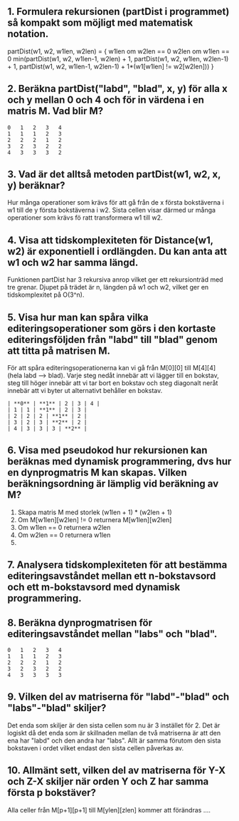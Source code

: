 ## 1. Formulera rekursionen (partDist i programmet) så kompakt som möjligt med matematisk notation.
partDist(w1, w2, w1len, w2len) = {
    w1len om w2len == 0
    w2len om w1len == 0
    min(partDist(w1, w2, w1len-1, w2len) + 1, partDist(w1, w2, w1len, w2len-1) + 1, partDist(w1, w2, w1len-1, w2len-1) + 1*(w1[w1len] != w2[w2len]))
}

## 2. Beräkna partDist("labd", "blad", x, y) för alla x och y mellan 0 och 4 och för in värdena i en matris M. Vad blir M?
```
0	1	2	3	4
1	1	1	2	3
2	2	2	1	2
3	2	3	2	2
4	3	3	3	2
```

## 3. Vad är det alltså metoden partDist(w1, w2, x, y) beräknar?
Hur många operationer som krävs för att gå från de x första bokstäverna i w1 till de y första bokstäverna i w2. Sista cellen visar därmed ur många operationer som krävs fö ratt transformera w1 till w2.

## 4. Visa att tidskomplexiteten för Distance(w1, w2) är exponentiell i ordlängden. Du kan anta att w1 och w2 har samma längd.
Funktionen partDist har 3 rekursiva anrop vilket ger ett rekursionträd med tre grenar. Djupet på trädet är n, längden på w1 och w2, vilket ger en tidskomplexitet på O(3^n).

## 5. Visa hur man kan spåra vilka editeringsoperationer som görs i den kortaste editeringsföljden från "labd" till "blad" genom att titta på matrisen M. 
För att spåra editeringsoperationerna kan vi gå från M[0][0] till M[4][4] (hela labd --> blad). Varje steg nedåt innebär att vi lägger till en bokstav, steg till höger innebär att vi tar bort en bokstav och steg diagonalt neråt innebär att vi byter ut alternativt behåller en bokstav. 

```
| **0** | **1** | 2 | 3 | 4 |
| 1 | 1 | **1** | 2 | 3 |
| 2 | 2 | 2 | **1** | 2 |
| 3 | 2 | 3 | **2** | 2 |
| 4 | 3 | 3 | 3 | **2** |
```

## 6. Visa med pseudokod hur rekursionen kan beräknas med dynamisk programmering, dvs hur en dynprogmatris M kan skapas. Vilken beräkningsordning är lämplig vid beräkning av M?
1. Skapa matris M med storlek (w1len + 1) * (w2len + 1)
2. Om M[w1len][w2len] != 0 returnera M[w1len][w2len]
3. Om w1len == 0 returnera w2len
4. Om w2len == 0 returnera w1len
5. 

## 7. Analysera tidskomplexiteten för att bestämma editeringsavståndet mellan ett n-bokstavsord och ett m-bokstavsord med dynamisk programmering.


## 8. Beräkna dynprogmatrisen för editeringsavståndet mellan "labs" och "blad".
```
0	1	2	3	4
1	1	1	2	3
2	2	2	1	2
3	2	3	2	2
4	3	3	3	3
```

## 9. Vilken del av matriserna för "labd"-"blad" och "labs"-"blad" skiljer?
Det enda som skiljer är den sista cellen som nu är 3 instället för 2. Det är logiskt då det enda som är skillnaden mellan de två matriserna är att den ena har "labd" och den andra har "labs". Allt är samma förutom den sista bokstaven i ordet vilket endast den sista cellen påverkas av.

## 10. Allmänt sett, vilken del av matriserna för Y-X och Z-X skiljer när orden Y och Z har samma första p bokstäver?
Alla celler från M[p+1][p+1] till M[ylen][zlen] kommer att förändras  ....


